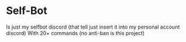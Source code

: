 # Self-Bot
Is just my selfbot discord (that tell just insert it into my personal account discord)
With 20+ commands (no anti-ban is this project)
